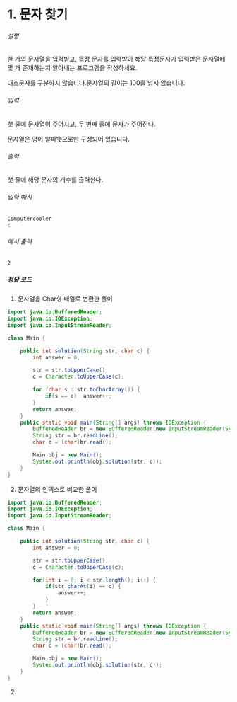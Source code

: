 # 1. 문자 찾기



###### 설명

한 개의 문자열을 입력받고, 특정 문자를 입력받아 해당 특정문자가 입력받은 문자열에 몇 개 존재하는지 알아내는 프로그램을 작성하세요.

대소문자를 구분하지 않습니다.문자열의 길이는 100을 넘지 않습니다.



###### 입력

첫 줄에 문자열이 주어지고, 두 번째 줄에 문자가 주어진다.

문자열은 영어 알파벳으로만 구성되어 있습니다.



###### 출력

첫 줄에 해당 문자의 개수를 출력한다.



###### 입력 예시

```
Computercooler
c
```



###### 예시 출력

```
2
```





##### 정답 코드

1. 문자열을 Char형 배열로 변환한 풀이

```java
import java.io.BufferedReader;
import java.io.IOException;
import java.io.InputStreamReader;

class Main {

    public int solution(String str, char c) {
        int answer = 0;

        str = str.toUpperCase();
        c = Character.toUpperCase(c);

        for (char s : str.toCharArray()) {
            if(s == c)  answer++;
        }
        return answer;
    }
    public static void main(String[] args) throws IOException {
        BufferedReader br = new BufferedReader(new InputStreamReader(System.in));
        String str = br.readLine();
        char c = (char)br.read();

        Main obj = new Main();
        System.out.println(obj.solution(str, c));
    }
}

```



2. 문자열의 인덱스로 비교한 풀이

```java
import java.io.BufferedReader;
import java.io.IOException;
import java.io.InputStreamReader;

class Main {

    public int solution(String str, char c) {
        int answer = 0;

        str = str.toUpperCase();
        c = Character.toUpperCase(c);

        for(int i = 0; i < str.length(); i++) {
            if(str.charAt(i) == c) {
                answer++;
            }
        }
        return answer;
    }
    public static void main(String[] args) throws IOException {
        BufferedReader br = new BufferedReader(new InputStreamReader(System.in));
        String str = br.readLine();
        char c = (char)br.read();

        Main obj = new Main();
        System.out.println(obj.solution(str, c));
    }
}

```



2. 

